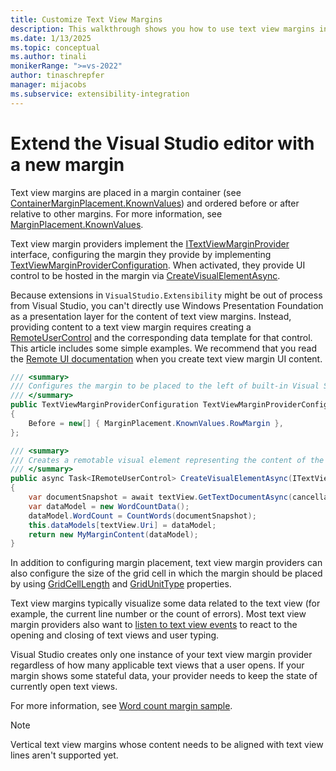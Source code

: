 ```yaml
---
title: Customize Text View Margins
description: This walkthrough shows you how to use text view margins in the Visual Studio editor by using extensions.
ms.date: 1/13/2025
ms.topic: conceptual
ms.author: tinali
monikerRange: ">=vs-2022"
author: tinaschrepfer
manager: mijacobs
ms.subservice: extensibility-integration
---
```


# Extend the Visual Studio editor with a new margin

Text view margins are placed in a margin container (see [ContainerMarginPlacement.KnownValues](/dotnet/api/microsoft.visualstudio.extensibility.editor.containermarginplacement.knownvalues)) and ordered before or after relative to other margins. For more information, see [MarginPlacement.KnownValues](/dotnet/api/microsoft.visualstudio.extensibility.editor.marginplacement.knownvalues).

Text view margin providers implement the [ITextViewMarginProvider](/dotnet/api/microsoft.visualstudio.extensibility.editor.itextviewmarginprovider) interface, configuring the margin they provide by implementing [TextViewMarginProviderConfiguration](/dotnet/api/microsoft.visualstudio.extensibility.editor.itextviewmarginprovider.textviewmarginproviderconfiguration). When activated, they provide UI control to be hosted in the margin via [CreateVisualElementAsync](/dotnet/api/microsoft.visualstudio.extensibility.editor.itextviewmarginprovider.createvisualelementasync).

Because extensions in `VisualStudio.Extensibility` might be out of process from Visual Studio, you can't directly use Windows Presentation Foundation as a presentation layer for the content of text view margins. Instead, providing content to a text view margin requires creating a [RemoteUserControl](./../../inside-the-sdk/remote-ui.md#create-the-remote-user-control) and the corresponding data template for that control. This article includes some simple examples. We recommend that you read the [Remote UI documentation](./../../inside-the-sdk/remote-ui.md) when you create text view margin UI content.

```csharp
/// <summary>
/// Configures the margin to be placed to the left of built-in Visual Studio line number margin.
/// </summary>
public TextViewMarginProviderConfiguration TextViewMarginProviderConfiguration => new(marginContainer: ContainerMarginPlacement.KnownValues.BottomRightCorner)
{
    Before = new[] { MarginPlacement.KnownValues.RowMargin },
};

/// <summary>
/// Creates a remotable visual element representing the content of the margin.
/// </summary>
public async Task<IRemoteUserControl> CreateVisualElementAsync(ITextViewSnapshot textView, CancellationToken cancellationToken)
{
    var documentSnapshot = await textView.GetTextDocumentAsync(cancellationToken);
    var dataModel = new WordCountData();
    dataModel.WordCount = CountWords(documentSnapshot);
    this.dataModels[textView.Uri] = dataModel;
    return new MyMarginContent(dataModel);
}
```

In addition to configuring margin placement, text view margin providers can also configure the size of the grid cell in which the margin should be placed by using [GridCellLength](/dotnet/api/microsoft.visualstudio.extensibility.editor.textviewmarginproviderconfiguration.gridcelllength) and [GridUnitType](/dotnet/api/microsoft.visualstudio.extensibility.editor.textviewmarginproviderconfiguration.gridunittype) properties.

Text view margins typically visualize some data related to the text view (for example, the current line number or the count of errors). Most text view margin providers also want to [listen to text view events](working-with-text.md) to react to the opening and closing of text views and user typing.

Visual Studio creates only one instance of your text view margin provider regardless of how many applicable text views that a user opens. If your margin shows some stateful data, your provider needs to keep the state of currently open text views.

For more information, see [Word count margin sample](https://github.com/Microsoft/VSExtensibility/tree/main/New_Extensibility_Model/Samples/WordCountMargin/).

> [!NOTE]
> Vertical text view margins whose content needs to be aligned with text view lines aren't supported yet.